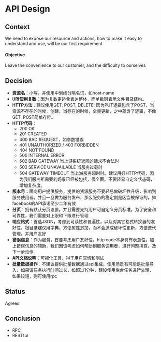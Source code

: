 # API Design

## Context

We need to expose our resource and actions, how to make it easy to understand and use, will be our first requirement

#### Objective

Leave the convenience to our customer, and the difficulty to ourselves

## Decision

* **资源名**：小写，并使用中划线分隔名词，如host-name
* **URI使用复数**：因为复数更适合表达整体，而单数则表示文件目录结构。
* **HTTP方法**：建议使用GET, POST, DELETE; 因为PUT逻辑包含了POST，当资源不存在的时候，创建，当存在的时候，全量更新，之中蕴含了逻辑，不像GET, 
POST简单存粹。
* **HTTP代码**：
    * 200 OK
    * 201 CREATED
    * 400 BAD REQUEST，如参数错误
    * 401 UNAUTHORIZED / 403 FORBIDDEN
    * 404 NOT FOUND 
    * 500 INTERNAL ERROR
    * 502 BAD GATEWAY 当上游系统返回的请求不合法时
    * 503 SERVICE UNAVAILABLE 当服务过载时 
    * 504 GATEWAY TIMEOUT 当上游服务超时时。建议用好HTTP代码，因为我们服务所需要的场景已经被包括，很全面。不要轻易自定义状态码，增加复杂度。
* **版本号**：面向用户提供服务，提供的资源服务不要轻易做破坏性升级，影响到服务使用者。并且一旦做为服务发布，那么服务的稳定期是因当被保证的，如facebook的API承诺至少二年有效
* **分页**：拥有默认分页设置，并且需要支持用户可自定义分页标准，为了安全和可靠性，我们需要对上限和下限进行管理
* **响应格式**：首选JSON，考虑到可读性和普遍性，以及对其它格式转换器的友好性。根目录建议用字典，方便属性追加，而不会造成破坏性更新，方便迭代管理，并用户友好
* **错误信息**：作为服务，首要考虑用户友好性，http code本身具有表意性，加上错误信息的辅助，我们因该考虑如何帮助到服务调用者，进行问题排查，及下一步动作
* **API文档说明**：可视化工具，得于用户查询和测试
* **批量数据操作**：不建议提供批量数据通过api集成，使用场景有可能是批量导入，如果该任务执行时间过长，如超过1分钟，建设使用后台任务进行处理，如果较短，则可使用rpc

## Status

Agreed

## Conclusion

* RPC
* RESTful
